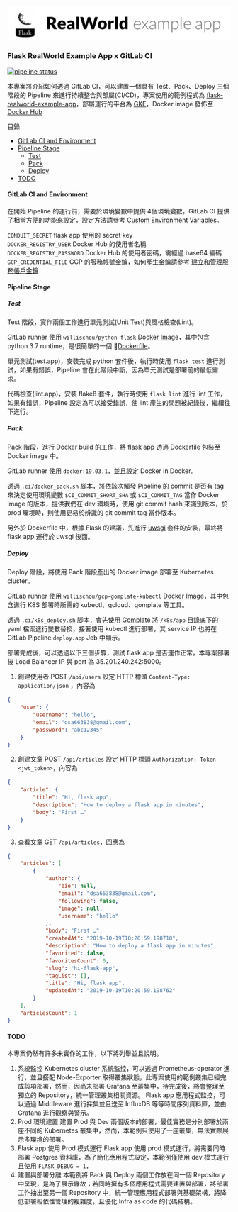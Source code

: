 ![GitHub Logo](/image.png)

### Flask RealWorld Example App x GitLab CI

[![pipeline status](https://gitlab.com/Willis0826/flask-realworld-example-app-ci-cd/badges/master/pipeline.svg)](https://gitlab.com/Willis0826/flask-realworld-example-app-ci-cd/commits/master)

本專案將介紹如何透過 GitLab CI，可以建置一個具有 Test、Pack、Deploy 三個階段的 Pipeline 來進行持續整合與部屬(CI/CD)，專案使用的範例程式為 [flask-realworld-example-app](https://github.com/gothinkster/flask-realworld-example-app)，部屬運行的平台為 [GKE](https://cloud.google.com/kubernetes-engine/?hl=zh-tw)，Docker image 發佈至 [Docker Hub](https://cloud.docker.com/repository/docker/willischou/flask-realworld-example-app/general)

目錄

  - [GitLab CI and Environment](#gitlab-ci-and-environment)
  - [Pipeline Stage](#pipeline-stage)
    - [Test](#test)
    - [Pack](#pack)
    - [Deploy](#deploy)
  - [TODO](#todo)

#### GitLab CI and Environment

在開始 Pipeline 的運行前，需要於環境變數中提供 4個環境變數，GitLab CI 提供了相當方便的功能來設定，設定方法請參考 [Custom Environment Variables](https://docs.gitlab.com/ee/ci/variables/#custom-environment-variables)。

`CONDUIT_SECRET` flask app 使用的 secret key  
`DOCKER_REGISTRY_USER` Docker Hub 的使用者名稱  
`DOCKER_REGISTRY_PASSWORD` Docker Hub 的使用者密碼，需經過 base64 編碼  
`GCP_CREDENTIAL_FILE` GCP 的服務帳號金鑰，如何產生金鑰請參考 [建立和管理服務帳戶金鑰](https://cloud.google.com/iam/docs/creating-managing-service-account-keys?hl=zh-tw)

#### Pipeline Stage

##### Test

Test 階段，實作兩個工作進行單元測試(Unit Test)與風格檢查(Lint)。

GitLab runner 使用 `willischou/python-flask` [Docker Image](https://cloud.docker.com/repository/docker/willischou/python-flask)，其中包含 python 3.7 runtime，是很簡單的一個 [Dockerfile](https://github.com/Willis0826/docker-base/blob/master/python-flask/Dockerfile)。

單元測試(test.app)，安裝完成 python 套件後，執行時使用 `flask test` 進行測試，如果有錯誤，Pipeline 會在此階段中斷，因為單元測試是部署前的最低需求。

代碼檢查(lint.app)，安裝 flake8 套件，執行時使用 `flask lint` 進行 lint 工作，如果有錯誤，Pipeline 設定為可以接受錯誤，使 lint 產生的問題被紀錄後，繼續往下進行。

##### Pack

Pack 階段，進行 Docker build 的工作，將 flask app 透過 Dockerfile 包裝至 Docker image 中。

GitLab runner 使用 `docker:19.03.1`，並且設定 Docker in Docker。

透過 `.ci/docker_pack.sh` 腳本，將依該次觸發 Pipeline 的 commit 是否有 tag 來決定使用環境變數 `$CI_COMMIT_SHORT_SHA` 或 `$CI_COMMIT_TAG` 當作 Docker image 的版本，提供我們在 dev 環境時，使用 git commit hash 來識別版本，於 prod 環境時，則使用更易於辨識的 git commit tag 當作版本。

另外於 Dockerfile 中，根據 Flask 的建議，先進行 [uwsgi](https://flask.palletsprojects.com/en/1.1.x/deploying/wsgi-standalone/#uwsgi) 套件的安裝，最終將 flask app 運行於 uwsgi 後面。

##### Deploy

Deploy 階段，將使用 Pack 階段產出的 Docker image 部署至 Kubernetes cluster。

GitLab runner 使用 `willischou/gcp-gomplate-kubectl` [Docker Image](https://cloud.docker.com/repository/dockerk/willischou/gcp-gomplate-kubectl)，其中包含進行 K8S 部署時所需的 kubectl、gcloud、gomplate 等工具。

透過 `.ci/k8s_deploy.sh` 腳本，會先使用 [Gomplate](https://github.com/hairyhenderson/gomplate) 將 `/k8s/app` 目錄底下的 yaml 檔案進行變數替換，接著使用 kubectl 進行部署，其 service IP 也將在 GitLab Pipeline `deploy.app` Job 中顯示。

部署完成後，可以透過以下三個步驟，測試 flask app 是否運作正常，本專案部署後 Load Balancer IP 與 port 為 35.201.240.242:5000。

1. 創建使用者 POST `/api/users` 設定 HTTP 標頭  `Content-Type: application/json` ，內容為

```json
{
    "user": {
        "username": "hello",
        "email": "dsa663838@gmail.com",
        "password": "abc12345"
    }
}
```

2. 創建文章 POST `/api/articles` 設定 HTTP 標頭 `Authorization: Token <jwt_token>`，內容為

```json
{
    "article": {
        "title": "Hi, flask app",
        "description": "How to deploy a flask app in minutes",
        "body": "First …"
    }
}
```

3. 查看文章 GET `/api/articles`，回應為

```json
{
    "articles": [
        {
            "author": {
                "bio": null,
                "email": "dsa663838@gmail.com",
                "following": false,
                "image": null,
                "username": "hello"
            },
            "body": "First …",
            "createdAt": "2019-10-19T10:20:59.198718",
            "description": "How to deploy a flask app in minutes",
            "favorited": false,
            "favoritesCount": 0,
            "slug": "hi-flask-app",
            "tagList": [],
            "title": "Hi, flask app",
            "updatedAt": "2019-10-19T10:20:59.198762"
        }
    ],
    "articlesCount": 1
}
```

#### TODO

本專案仍然有許多未實作的工作，以下將列舉並且說明。

1. 系統監控
Kubernetes cluster 系統監控，可以透過 Prometheus-operator 進行，並且搭配 Node-Exporter 取得叢集狀態，此專案使用的範例叢集已經完成該項部署，然而，因尚未部署 Grafana 至叢集中，待完成後，將會整理至獨立的 Repository，統一管理叢集相關資源。
Flask app 應用程式監控，可以通過 Middleware 進行採集並且送至 InfluxDB 等等時間序列資料庫，並由 Grafana 進行觀察與警示。
2. Prod 環境建置
建置 Prod 與 Dev 兩個版本的部署，最佳實務是分別部署於兩座不同的 Kubernetes  叢集中，然而，本範例只使用了一座叢集，無法實際展示多環境的部署。
3. Flask app 使用 Prod 模式運行
Flask app 使用 prod 模式運行，將需要同時部署 Postgres 資料庫，為了簡化應用程式設定，本範例僅使用 dev 模式運行且使用 `FLASK_DEBUG = 1`，
4. 建置與部署分離
本範例將 Pack 與 Deploy 兩個工作放在同一個 Repository 中呈現，是為了展示緣故；若同時擁有多個應用程式需要建置與部署，將部署工作抽出至另一個 Repository 中，統一管理應用程式部署與基礎架構，將降低部署相依性管理的複雜度，且優化 Infra as code 的代碼結構。
